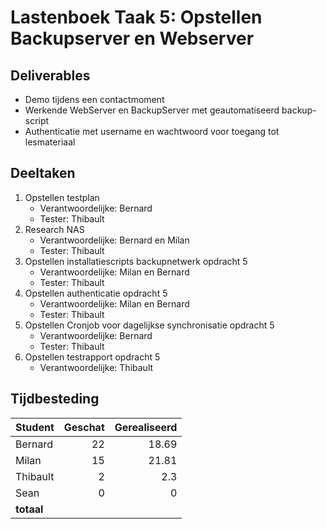 # Lastenboek Taak 5: Opstellen Backupserver en Webserver

## Deliverables

* Demo tijdens een contactmoment
* Werkende WebServer en BackupServer met geautomatiseerd backup-script
* Authenticatie met username en wachtwoord voor toegang tot lesmateriaal

## Deeltaken

1. Opstellen testplan 
    - Verantwoordelijke: Bernard
    - Tester: Thibault
2. Research NAS
    - Verantwoordelijke: Bernard en Milan
    - Tester: Thibault
3. Opstellen installatiescripts backupnetwerk opdracht 5
    - Verantwoordelijke: Milan en Bernard
    - Tester: Thibault
4. Opstellen authenticatie opdracht 5
    - Verantwoordelijke: Milan en Bernard
    - Tester: Thibault
5. Opstellen Cronjob voor dagelijkse synchronisatie opdracht 5
    - Verantwoordelijke: Bernard
    - Tester: Thibault
6. Opstellen testrapport opdracht 5
    - Verantwoordelijke: Thibault

## Tijdbesteding

| Student    | Geschat | Gerealiseerd |
| :---       | ---:    | ---:         |
| Bernard   |     22    |      18.69        |
| Milan   |    15     |       21.81       |
| Thibault   |    2     |      2.3        |
| Sean   |     0    |        0      |
| **totaal** |         |              |
